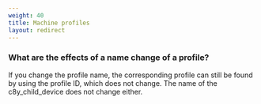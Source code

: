 ```yaml
---
weight: 40
title: Machine profiles
layout: redirect
---
```


### What are the effects of a name change of a profile?

If you change the profile name, the corresponding profile can still be found by using the profile ID, which does not change. The name of the c8y_child_device does not change either.
